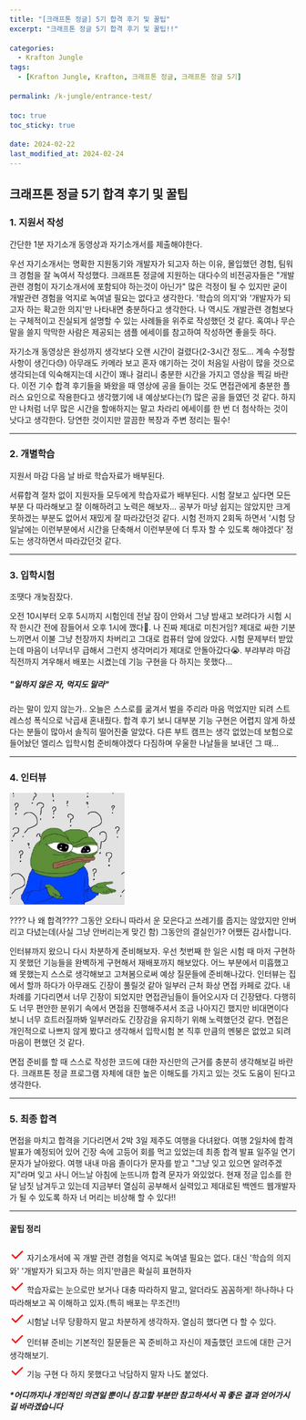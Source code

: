 ```yaml
---
title: "[크래프톤 정글] 5기 합격 후기 및 꿀팁"
excerpt: "크래프톤 정글 5기 합격 후기 및 꿀팁!!"

categories:
  - Krafton Jungle
tags:
  - [Krafton Jungle, Krafton, 크래프톤 정글, 크래프톤 정글 5기]

permalink: /k-jungle/entrance-test/

toc: true
toc_sticky: true

date: 2024-02-22
last_modified_at: 2024-02-24
---
```


<h2>크래프톤 정글 5기 합격 후기 및 꿀팁</h2>

### 1. 지원서 작성

간단한 1분 자기소개 동영상과 자기소개서를 제출해야한다. 

우선 자기소개서는 명확한 지원동기와 개발자가 되고자 하는 이유, 몰입했던 경험, 팀워크 경험을 잘 녹여서 작성했다. 크래프톤 정글에 지원하는 대다수의 비전공자들은 "개발관련 경험이 자기소개서에 포함되야 하는것이 아닌가" 많은 걱정이 될 수 있지만 굳이 개발관련 경험을 억지로 녹여낼 필요는 없다고 생각한다. '학습의 의지'와 '개발자가 되고자 하는 확고한 의지'만 나타내면 충분하다고 생각한다. 나 역시도 개발관련 경험보다는 구체적이고 진실되게 설명할 수 있는 사례들을 위주로 작성했던 것 같다. 혹여나 무슨 말을 쓸지 막막한 사람은 제공되는 샘플 에세이를 참고하여 작성하면 좋을듯 하다.

자기소개 동영상은 완성까지 생각보다 오랜 시간이 걸렸다(2-3시간 정도... 계속 수정할 사항이 생긴다😓) 아무래도 카메라 보고 혼자 얘기하는 것이 처음일 사람이 많을 것으로 생각되는데 익숙해지는데 시간이 꽤나 걸리니 충분한 시간을 가지고 영상을 찍길 바란다. 이전 기수 합격 후기들을 봐왔을 때 영상에 공을 들이는 것도 면접관에게 충분한 플러스 요인으로 작용한다고 생각했기에 내 예상보다는(?) 많은 공을 들였던 것 같다. 하지만 나처럼 너무 많은 시간을 할애하지는 말고 차라리 에세이를 한 번 더 첨삭하는 것이 낫다고 생각한다. 당연한 것이지만 깔끔한 복장과 주변 정리는 필수!

---

### 2. 개별학습

지원서 마감 다음 날 바로 학습자료가 배부된다. 

서류합격 절차 없이 지원자들 모두에게 학습자료가 배부된다. 시험 잘보고 싶다면 모든 부분 다 따라해보고 잘 이해하려고 노력은 해보자... 공부가 마냥 쉽지는 않았지만 크게 못하겠는 부분도 없어서 재밌게 잘 따라갔던것 같다. 시험 전까지 2회독 하면서 '시험 당일날에는 이런부분에서 시간을 단축해서 이런부분에 더 투자 할 수 있도록 해야겠다' 정도는 생각하면서 따라갔던것 같다.

---

### 3. 입학시험

조땟다 개늦잠잤다.

오전 10시부터 오후 5시까지 시험인데 전날 잠이 안와서 그냥 밤새고 보려다가 시험 시작 한시간 전에 잠들어서 오후 1시에 깼다🫠. 나 진짜 제대로 미친거임? 제대로 싸한 기분 느끼면서 이불 그냥 천장까지 차버리고 그대로 컴퓨터 앞에 앉았다. 시험 문제부터 받았는데 마음이 너무너무 급해서 그런지 생각머리가 제대로 안돌아갔다😭. 부랴부랴 마감 직전까지 겨우해서 배포는 시켰는데 기능 구현을 다 하지는 못했다...
<h5>"일하지 않은 자, 먹지도 말라"</h5> 라는 말이 있지 않는가.. 오늘은 스스로를 굶겨서 벌을 주리라 마음 먹었지만 되려 스트레스성 폭식으로 낙곱새 혼내줬다. 합격 후기 보니 대부분 기능 구현은 어렵지 않게 하셨다는 분들이 많아서 솔직히 떨어진줄 알았다. 다른 부트 캠프는 생각 없었는데 보험으로 들어놨던 엘리스 입학시험 준비해야겠다 다짐하며 우울한 나날들을 보내던 그 때...

---

### 4. 인터뷰
<!-- ![pepe](/assets/images/posts_img/pepe.jpg) -->
<img src="/assets/images/posts_img/pepe.jpg" alt="pepe" width="40%"><br>

???? 나 왜 합격???? 그동안 오타니 따라서 운 모은다고 쓰레기를 줍지는 않았지만 안버리고 다녔는데(사실 그냥 안버리는게 맞긴 함) 그동안의 결실인가? 어쨌든 감사합니다. 

인터뷰까지 왔으니 다시 차분하게 준비해보자. 우선 첫번째 한 일은 시험 때 마저 구현하지 못했던 기능들을 완벽하게 구현해서 재배포까지 해보았다. 어느 부분에서 미흡했고 왜 못했는지 스스로 생각해보고 고쳐봄으로써 예상 질문들에 준비해나갔다. 인터뷰는 집에서 할까 하다가 아무래도 긴장이 풀릴것 같아 일부러 근처 화상 면접 카페로 갔다. 내 차례를 기다리면서 너무 긴장이 되었지만 면접관님들이 들어오시자 더 긴장됐다. 다행히도 너무 편안한 분위기 속에서 면접을 진행해주셔서 조금 나아지긴 했지만 비대면이다 보니 너무 흐트러질까봐 일부러라도 긴장감을 유지하기 위해 노력했던것 같다. 면접은 개인적으로 나쁘지 않게 봤다고 생각해서 입학시험 본 직후 만큼의 멘붕은 없었고 되려 마음이 편했던 것 같다.

면접 준비를 할 때 스스로 작성한 코드에 대한 자신만의 근거를 충분히 생각해보길 바란다. 크래프톤 정글 프로그램 자체에 대한 높은 이해도를 가지고 있는 것도 도움이 된다고 생각한다.

---

### 5. 최종 합격
면접을 마치고 합격을 기다리면서 2박 3일 제주도 여행을 다녀왔다. 여행 2일차에 합격 발표가 예정되어 있어 긴장 속에 고등어 회를 먹고 있었는데 최종 합격 발표 일주일 연기 문자가 날아왔다. 여행 내내 마음 졸이다가 문자를 받고 "그냥 잊고 있으면 알려주겠지"라며 잊고 사니 어느날 아침에 눈뜨니까 합격 문자가 와있었다. 현재 정글 입소를 한달 남짓 남겨두고 있는데 지금부터 열심히 공부해서 실력있고 제대로된 백엔드 웹개발자가 될 수 있도록 하자 너 머리는 비상해 할 수 있다!!

---

#### 꿀팁 정리
<span style="font-size: 30px; color: red">✓</span> 자기소개서에 꼭 개발 관련 경험을 억지로 녹여낼 필요는 없다. 대신 '학습의 의지와' '개발자가 되고자 하는 의지'만큼은 확실히 표현하자  
<span style="font-size: 30px; color: red">✓</span> 학습자료는 눈으로만 보거나 대충 따라하지 말고, 알더라도 꼼꼼하게! 하나하나 다 따라해보고 꼭 이해하고 있자.(특히 배포는 무조건!!)    
<span style="font-size: 30px; color: red">✓</span>  시험날 너무 당황하지 말고 차분하게 생각하자. 열심히 했다면 다 할 수 있다.  
<span style="font-size: 30px; color: red">✓</span>  인터뷰 준비는 기본적인 질문들은 꼭 준비하고 자신이 제출했던 코드에 대한 근거 생각해보기.  
<span style="font-size: 30px; color: red">✓</span>  기능 구현 다 하지 못했다고 낙담하지 말자 나도 붙었다.  


***\*어디까지나 개인적인 의견일 뿐이니 참고할 부분만 참고하셔서 꼭 좋은 결과 얻어가시길 바라겠습니다***






